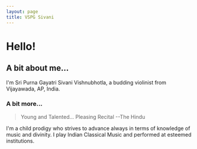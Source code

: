 ```yaml
---
layout: page
title: VSPG Sivani
---
```


# Hello!

## A bit about me...

I'm Sri Purna Gayatri Sivani Vishnubhotla, a budding violinist from Vijayawada, AP, India.

### A bit more...

> Young and Talented... Pleasing Recital
                    --The Hindu
                    
I'm a child prodigy who strives to advance always in terms of knowledge of music and divinity. I play Indian Classical Music and performed at esteemed institutions.
